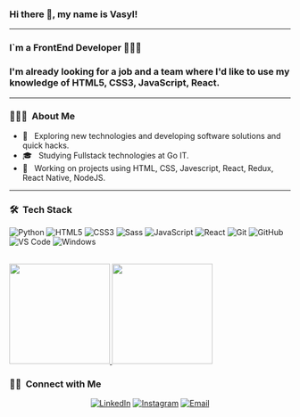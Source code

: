 ### Hi there 👋, my name is Vasyl!
_________________________________________________________
### I`m a FrontEnd Developer 🧑🏻‍💻 
### I'm already looking for a job and a team where I'd like to use my knowledge of HTML5, CSS3, JavaScript, React.
_________________________________________________________

<h3> 👨🏻‍💻 &nbsp;About Me </h3>

- 🤔 &nbsp; Exploring new technologies and developing software solutions and quick hacks.
- 🎓 &nbsp; Studying Fullstack technologies at Go IT.
- 💼 &nbsp; Working on projects using HTML, CSS, Javescript, React, Redux, React Native, NodeJS.
_________________________________________________________

<h3> 🛠 &nbsp;Tech Stack</h3>

![Python](http://img.shields.io/badge/-Python-3776AB?style=flat-square&logo=python&logoColor=ffffff)
![HTML5](https://img.shields.io/badge/-HTML5-%23E44D27?style=flat-square&logo=html5&logoColor=ffffff)
![CSS3](https://img.shields.io/badge/-CSS3-%231572B6?style=flat-square&logo=css3)
  ![Sass](https://img.shields.io/badge/-Sass-%23CC6699?style=flat-square&logo=sass&logoColor=ffffff)
  ![JavaScript](https://img.shields.io/badge/-JavaScript-%23F7DF1C?style=flat-square&logo=javascript&logoColor=000000&labelColor=%23F7DF1C&color=%23FFCE5A)
![React](https://img.shields.io/badge/-React-61DAFB?style=flat-square&logo=react&logoColor=ffffff)
![Git](https://img.shields.io/badge/-Git-%23F05032?style=flat-square&logo=git&logoColor=%23ffffff)
  ![GitHub](https://img.shields.io/badge/-GitHub-333333?style=flat&logo=github)
![VS Code](http://img.shields.io/badge/-VS%20Code-007ACC?style=flat-square&logo=visual-studio-code&logoColor=ffffff)
  ![Windows](http://img.shields.io/badge/-Windows-0078D6?style=flat-square&logo=windows&logoColor=ffffff)


<br/>

<a href="https://github.com/AVS1508">
  <img height="180em" src="https://github-readme-stats.vercel.app/api?username=TaurusVB&theme=buefy&show_icons=true" />
  <img height="180em" src="https://github-readme-stats.vercel.app/api/top-langs/?username=TaurusVB&theme=buefy&layout=compact" />
</a>

<br/>

<h3> 🤝🏻 &nbsp;Connect with Me </h3>

<p align="center">
<a href="https://www.linkedin.com/in/vasylbalaban/"><img alt="LinkedIn" src="https://img.shields.io/badge/LinkedIn-Balaban%20Vasyl%20-blue?style=flat-square&logo=linkedin"></a>
<a href="https://www.instagram.com/_taurus.v.b/"><img alt="Instagram" src="https://img.shields.io/badge/Instagram-_Taurus.V.B-blue?style=flat-square&logo=instagram"></a>
<a href="mailto:balabanvas.dev@gmail.com"><img alt="Email" src="https://img.shields.io/badge/Email-balabanvas.dev@gmail.com-blue?style=flat-square&logo=gmail"></a>
</p>


